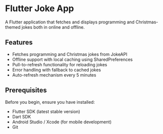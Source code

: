 # Flutter Joke App

A Flutter application that fetches and displays programming and Christmas-themed jokes both in online and offline.

## Features

- Fetches programming and Christmas jokes from JokeAPI
- Offline support with local caching using SharedPreferences
- Pull-to-refresh functionality for reloading jokes
- Error handling with fallback to cached jokes
- Auto-refresh mechanism every 5 minutes

## Prerequisites

Before you begin, ensure you have installed:
- Flutter SDK (latest stable version)
- Dart SDK
- Android Studio / Xcode (for mobile development)
- Git




